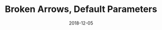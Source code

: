 ---
title: "Broken Arrows, Default Parameters"
date: "2018-12-05"
tags: ['learn','javascript','es2015']
---